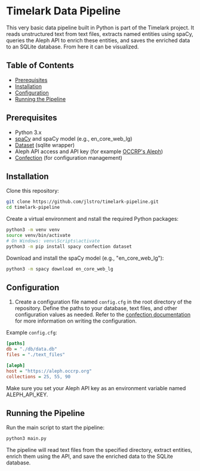 # Timelark Data Pipeline

This very basic data pipeline built in Python is part of the Timelark project. It reads unstructured text from text files, extracts named entities using spaCy, queries the Aleph API to enrich these entities, and saves the enriched data to an SQLite database. From here it can be visualized.

## Table of Contents

- [Prerequisites](#prerequisites)
- [Installation](#installation)
- [Configuration](#configuration)
- [Running the Pipeline](#running-the-pipeline)

## Prerequisites

- Python 3.x
- [spaCy](https://spacy.io/) and spaCy model (e.g., en_core_web_lg)
- [Dataset](https://dataset.readthedocs.io/en/latest/index.html) (sqlite wrapper)
- Aleph API access and API key (for example [OCCRP's Aleph](https://aleph.occrp.org/))
- [Confection](https://github.com/explosion/confection) (for configuration management)

## Installation

Clone this repository:

```bash
git clone https://github.com/jlstro/timelark-pipeline.git
cd timelark-pipeline
```

Create a virtual environment and nstall the required Python packages:

```bash
python3 -m venv venv
source venv/bin/activate  
# On Windows: venv\Scripts\activate
python3 -m pip install spacy confection dataset
```

Download and install the spaCy model (e.g., "en_core_web_lg"):

``` bash
python3 -m spacy download en_core_web_lg
```

## Configuration

1. Create a configuration file named `config.cfg` in the root directory of the repository. Define the paths to your database, text files, and other configuration values as needed. Refer to the [confection documentation](https://github.com/timelark/confection) for more information on writing the configuration.

Example `config.cfg`:

```ini
[paths]
db = "./db/data.db"
files = "./text_files"

[aleph]
host = "https://aleph.occrp.org"
collections = 25, 55, 90
```

Make sure you set your Aleph API key as an environment variable named ALEPH_API_KEY.

## Running the Pipeline

Run the main script to start the pipeline:

```bash
python3 main.py
```

The pipeline will read text files from the specified directory, extract entities, enrich them using the API, and save the enriched data to the SQLite database.
